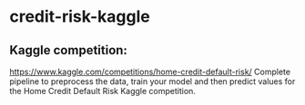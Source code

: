 # credit-risk-kaggle

## Kaggle competition: 
https://www.kaggle.com/competitions/home-credit-default-risk/
Complete pipeline to preprocess the data, train your model and then predict values for the Home Credit Default Risk Kaggle competition.

